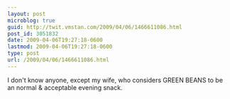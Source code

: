 ```yaml
---
layout: post
microblog: true
guid: http://twit.vmstan.com/2009/04/06/1466611086.html
post_id: 3051832
date: 2009-04-06T19:27:18-0600
lastmod: 2009-04-06T19:27:18-0600
type: post
url: /2009/04/06/1466611086.html
---
```

I don't know anyone, except my wife, who considers GREEN BEANS to be an normal & acceptable evening snack.

